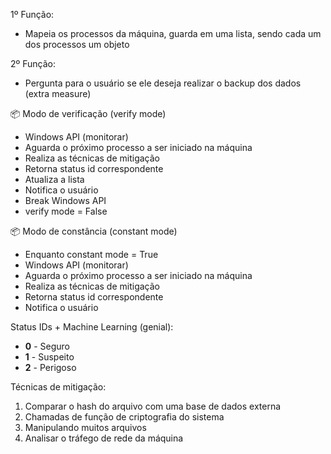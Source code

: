 1º Função:

- Mapeia os processos da máquina, guarda em uma lista, sendo cada um dos processos um objeto

2º Função:

- Pergunta para o usuário se ele deseja realizar o backup dos dados (extra measure)

📦 Modo de verificação (verify mode)

- Windows API (monitorar)
- Aguarda o próximo processo a ser iniciado na máquina
- Realiza as técnicas de mitigação
- Retorna status id correspondente
- Atualiza a lista
- Notifica o usuário
- Break Windows API
- verify mode = False

📦 Modo de constância (constant mode)

- Enquanto constant mode = True
- Windows API (monitorar)
- Aguarda o próximo processo a ser iniciado na máquina
- Realiza as técnicas de mitigação
- Retorna status id correspondente
- Notifica o usuário

Status IDs + Machine Learning (genial):

- **0** - Seguro
- **1** - Suspeito
- **2** - Perigoso

Técnicas de mitigação:

1. Comparar o hash do arquivo com uma base de dados externa 
2. Chamadas de função de criptografia do sistema 
3. Manipulando muitos arquivos
4. Analisar o tráfego de rede da máquina 
